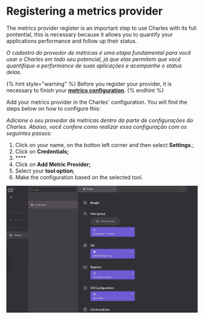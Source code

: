 # Registering a metrics provider

The metrics provider register is an important step to use Charles with its full pontential, this is necessary because it allows you to quantify your applications performance and follow up their status. 

_O cadastro do provedor de métricas é uma etapa fundamental para você usar o Charles em todo seu potencial, já que elas permitem que você quantifique a performance de suas aplicações e acompanhe o status delas._

{% hint style="warning" %}
Before you register your provider, it is necessary to finish your [**metrics configuration**](https://www.google.com/url?hl=en&q=https://docs.charlescd.io/referencia-1/metricas/metrics%23configuracoes-das-metricas&sa=D&ust=1590687593934000&usg=AFQjCNH7spNPLmB_w_VCJUYiCVrNRYKr1g). 
{% endhint %}

Add your metrics provider in the Charles' configuration. You will find the steps below on how to configure this: 

_Adicione o seu provedor de métricas dentro da parte de configurações do Charles. Abaixo, você confere como realizar essa configuração com os seguintes passos:_

1. Click on your name, on the botton left corner and then select **Settings**.;
2. Click on **Credentials;**
3. \*\*\*\*
4. Click on **Add Metric Provider;** 
5. Select your **tool option**; 
6. Make the configuration based on the selected tool. 

![](../../.gitbook/assets/metrics-provider.gif)

